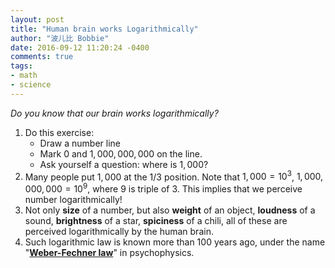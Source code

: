```yaml
---
layout: post
title: "Human brain works Logarithmically"
author: "波儿比 Bobbie"
date: 2016-09-12 11:20:24 -0400
comments: true
tags:
- math
- science
---
```


*Do you know that our brain works logarithmically?*

1. Do this exercise: 
    - Draw a number line
    - Mark $0$ and $1,000,000,000$ on the line. 
    - Ask yourself a question: where is $1,000$? 
2. Many people put $1,000$ at the $1/3$ position. Note that $1,000=10^3$, $1,000,000,000=10^9$, where $9$ is triple of $3$. This implies that we perceive number logarithmically!
3. Not only **size** of a number, but also **weight** of an object, **loudness** of a sound, **brightness** of a star, **spiciness** of a chili, all of these are perceived logarithmically by the human brain.
4. Such logarithmic law is known more than 100 years ago, under the name "[**Weber-Fechner law**](https://en.wikipedia.org/wiki/Weber%E2%80%93Fechner_law)" in psychophysics.
